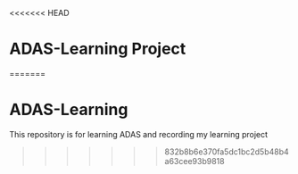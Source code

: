 <<<<<<< HEAD
# ADAS-Learning Project
=======
# ADAS-Learning
This repository is for learning ADAS and recording my learning project
>>>>>>> 832b8b6e370fa5dc1bc2d5b48b4a63cee93b9818
